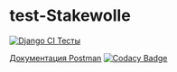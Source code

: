 # test-Stakewolle

[![Django CI Тесты](https://github.com/NevermoreKatana/test-Stakewolle/actions/workflows/django.yml/badge.svg)](https://github.com/NevermoreKatana/test-Stakewolle/actions/workflows/django.yml)

[Документация Postman](https://documenter.getpostman.com/view/29777293/2sA2xnwpYt)
[![Codacy Badge](https://app.codacy.com/project/badge/Grade/5b8f1dcc4c5248369aa3e45cead2454e)](https://app.codacy.com/gh/NevermoreKatana/test-Stakewolle/dashboard?utm_source=gh&utm_medium=referral&utm_content=&utm_campaign=Badge_grade)